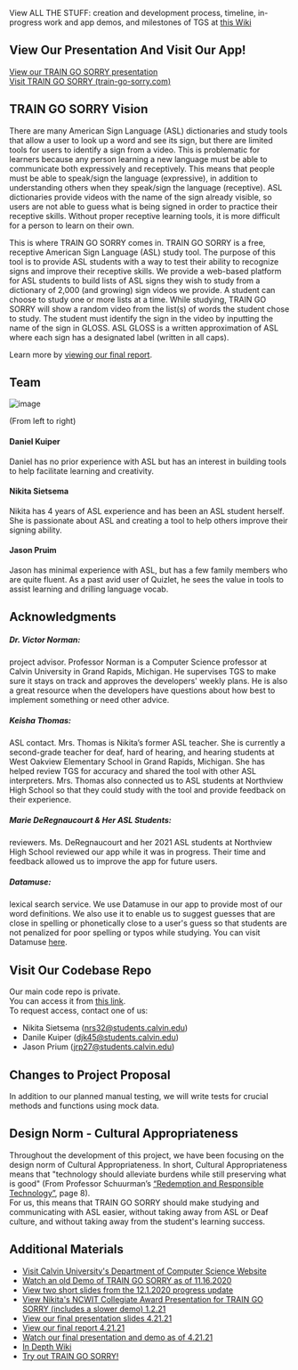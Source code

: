 View ALL THE STUFF: creation and development process, timeline, in-progress work and app demos, and milestones of TGS at [this Wiki](https://github.com/nrs32/TRAIN-GO-SORRY---pages/wiki) 

## View Our Presentation And Visit Our App!
[View our TRAIN GO SORRY presentation](https://youtu.be/6YA291wuX6o)  
[Visit TRAIN GO SORRY (train-go-sorry.com)](https://train-go-sorry.com/splash-page)

## TRAIN GO SORRY Vision
There are many American Sign Language (ASL) dictionaries and study tools that allow a user to look up a word and see its sign, but there are limited tools for users to identify a sign from a video. This is problematic for learners because any person learning a new language must be able to communicate both expressively and receptively. This means that people must be able to speak/sign the language (expressive), in addition to understanding others when they speak/sign the language (receptive). ASL dictionaries provide videos with the name of the sign already visible, so users are not able to guess what is being signed in order to practice their receptive skills. Without proper receptive learning tools, it is more difficult for a person to learn on their own.

This is where TRAIN GO SORRY comes in. TRAIN GO SORRY is a free, receptive American Sign Language (ASL) study tool. The purpose of this tool is to provide ASL students with a way to test their ability to recognize signs and improve their receptive skills. We provide a web-based platform for ASL students to build lists of ASL signs they wish to study from a dictionary of 2,000 (and growing) sign videos we provide. A student can choose to study one or more lists at a time. While studying, TRAIN GO SORRY will show a random video from the list(s) of words the student chose to study. The student must identify the sign in the video by inputting the name of the sign in GLOSS. ASL GLOSS is a written approximation of ASL where each sign has a designated label (written in all caps).

Learn more by [viewing our final report](https://docs.google.com/document/d/1_fURlDXMrJFg-Cic4C7cXfWYhcJQDL0orK3hBogbvm8/edit?usp=sharing).

## Team
![image](https://user-images.githubusercontent.com/38587739/114957604-5d3f1980-9e2f-11eb-974d-12a6b54b9a1d.png)

(From left to right)

#### Daniel Kuiper
Daniel has no prior experience with ASL but has an interest in building tools to help facilitate learning and creativity.

#### Nikita Sietsema
Nikita has 4 years of ASL experience and has been an ASL student herself. She is passionate about ASL and creating a tool to help others improve their signing ability.  

#### Jason Pruim
Jason has minimal experience with ASL, but has a few family members who are quite fluent. As a past avid user of Quizlet, he sees the value in tools to assist learning and drilling language vocab.

## Acknowledgments  
##### Dr. Victor Norman:  
project advisor. Professor Norman is a Computer Science professor at Calvin University in Grand Rapids, Michigan. He supervises TGS to make sure it stays on track and approves the developers' weekly plans. He is also a great resource when the developers have questions about how best to implement something or need other advice.

##### Keisha Thomas:  
ASL contact. Mrs. Thomas is Nikita’s former ASL teacher. She is currently a second-grade teacher for deaf, hard of hearing, and hearing students at West Oakview Elementary School in Grand Rapids, Michigan. She has helped review TGS for accuracy and shared the tool with other ASL interpreters. Mrs. Thomas also connected us to ASL students at Northview High School so that they could study with the tool and provide feedback on their experience.

##### Marie DeRegnaucourt & Her ASL Students:  
reviewers. Ms. DeRegnaucourt and her 2021 ASL students at Northview High School reviewed our app while it was in progress. Their time and feedback allowed us to improve the app for future users.

##### Datamuse:  
lexical search service. We use Datamuse in our app to provide most of our word definitions. We also use it to enable us to suggest guesses that are close in spelling or phonetically close to a user's guess so that students are not penalized for poor spelling or typos while studying. You can visit Datamuse [here](https://www.datamuse.com/).

## Visit Our Codebase Repo  
Our main code repo is private.  
You can access it from [this link](https://github.com/nrs32/TRAIN-GO-SORRY).  
To request access, contact one of us: 
- Nikita Sietsema (nrs32@students.calvin.edu)
- Danile Kuiper (djk45@students.calvin.edu)
- Jason Prium (jrp27@students.calvin.edu)

## Changes to Project Proposal  
In addition to our planned manual testing, we will write tests for crucial methods and functions using mock data.

## Design Norm - Cultural Appropriateness
Throughout the development of this project, we have been focusing on the design norm of Cultural Appropriateness. In short, Cultural Appropriateness means that "technology should alleviate burdens while still preserving what is good" (From Professor Schuurman’s [“Redemption and Responsible Technology”](https://digitalcollections.dordt.edu/cgi/viewcontent.cgi?article=2949&context=pro_rege), page 8).  
For us, this means that TRAIN GO SORRY should make studying and communicating with ASL easier, without taking away from ASL or Deaf culture, and without taking away from the student's learning success.

## Additional Materials
- [Visit Calvin University's Department of Computer Science Website](https://computing.calvin.edu/)
- [Watch an old Demo of TRAIN GO SORRY as of 11.16.2020](https://drive.google.com/file/d/1OKjdZd7fVEyf2_HIDRTdqHVeglfiIdyk/view)
- [View two short slides from the 12.1.2020 progress update](https://docs.google.com/presentation/d/1HaN_uBQSzQsTQfRhlMdyFjpIerFnVku42m0nG9lSFoE/edit?usp=sharing)
- [View Nikita's NCWIT Collegiate Award Presentation for TRAIN GO SORRY (includes a slower demo) 1.2.21](https://vimeo.com/496470498)
- [View our final presentation slides 4.21.21](https://docs.google.com/presentation/d/1T15ye_sdm0sDpTSfNy3tU3yrTAoEBjq2w5AtQVv7vTM/edit?usp=sharing)
- [View our final report 4.21.21](https://docs.google.com/document/d/1_fURlDXMrJFg-Cic4C7cXfWYhcJQDL0orK3hBogbvm8/edit?usp=sharing)
- [Watch our final presentation and demo as of 4.21.21](https://youtu.be/6YA291wuX6o)
- [In Depth Wiki](https://github.com/nrs32/TRAIN-GO-SORRY---pages/wiki)
- [Try out TRAIN GO SORRY!](https://train-go-sorry.com/splash-page)
